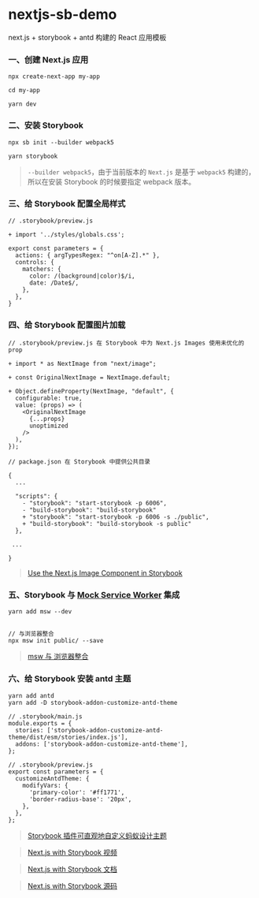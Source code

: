 # nextjs-sb-demo
next.js + storybook + antd 构建的 React 应用模板

### 一、创建 Next.js 应用

```base
npx create-next-app my-app

cd my-app

yarn dev
```

### 二、安装 Storybook

```base
npx sb init --builder webpack5

yarn storybook
```

> `--builder webpack5`，由于当前版本的 `Next.js` 是基于 `webpack5` 构建的，所以在安装 Storybook 的时候要指定 webpack 版本。

### 三、给 Storybook 配置全局样式

```base
// .storybook/preview.js

+ import '../styles/globals.css';

export const parameters = {
  actions: { argTypesRegex: "^on[A-Z].*" },
  controls: {
    matchers: {
      color: /(background|color)$/i,
      date: /Date$/,
    },
  },
}

```

### 四、给 Storybook 配置图片加载

```base
// .storybook/preview.js 在 Storybook 中为 Next.js Images 使用未优化的 prop

+ import * as NextImage from "next/image";

+ const OriginalNextImage = NextImage.default;

+ Object.defineProperty(NextImage, "default", {
  configurable: true,
  value: (props) => (
    <OriginalNextImage
      {...props}
      unoptimized
    />
  ),
});
```

```base
// package.json 在 Storybook 中提供公共目录

{
  ...
  
  "scripts": {
    - "storybook": "start-storybook -p 6006",
    - "build-storybook": "build-storybook"
    + "storybook": "start-storybook -p 6006 -s ./public",
    + "build-storybook": "build-storybook -s public"
  },
  
 ...

}
```

> [Use the Next.js Image Component in Storybook](https://dev.to/jonasmerlin/how-to-use-the-next-js-image-component-in-storybook-1415)

### 五、Storybook 与 [Mock Service Worker](https://mswjs.io/) 集成

```base
yarn add msw --dev


// 与浏览器整合
npx msw init public/ --save
```

> [msw 与 浏览器整合](https://mswjs.io/docs/getting-started/integrate/browser)


### 六、给 Storybook 安装 antd 主题

```base
yarn add antd
yarn add -D storybook-addon-customize-antd-theme

// .storybook/main.js
module.exports = {
  stories: ['storybook-addon-customize-antd-theme/dist/esm/stories/index.js'],
  addons: ['storybook-addon-customize-antd-theme'],
};

// .storybook/preview.js
export const parameters = {
  customizeAntdTheme: {
    modifyVars: {
      'primary-color': '#ff1771',
      'border-radius-base': '20px',
    },
  },
};
```

> [Storybook 插件可直观地自定义蚂蚁设计主题](https://storybook.js.org/addons/storybook-addon-customize-antd-theme/)


> [Next.js with Storybook 视频](https://www.youtube.com/watch?v=i5tvZ9f7gJw)

> [Next.js with Storybook 文档](https://storybook.js.org/blog/get-started-with-storybook-and-next-js/)

> [Next.js with Storybook 源码](https://github.com/storybookjs/nextjs-example)
